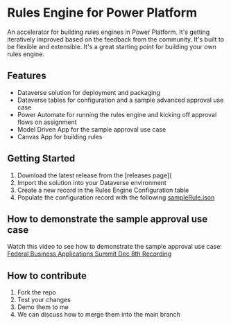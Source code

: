 # Rules Engine for Power Platform
An accelerator for building rules engines in Power Platform. It's getting iteratively improved based on the feedback from the community. It's built to be flexible and extensible. It's a great starting point for building your own rules engine.

## Features
- Dataverse solution for deployment and packaging
- Dataverse tables for configuration and a sample advanced approval use case
- Power Automate for running the rules engine and kicking off approval flows on assignment
- Model Driven App for the sample approval use case
- Canvas App for building rules

## Getting Started
1. Download the latest release from the [releases page](
2. Import the solution into your Dataverse environment
3. Create a new record in the Rules Engine Configuration table
4. Populate the configuration record with the following [sampleRule.json](sampleRule.json)
   
## How to demonstrate the sample approval use case
Watch this video to see how to demonstrate the sample approval use case: [Federal Business Applications Summit Dec 8th Recording](https://youtu.be/OvncrX4gS8Q)

## How to contribute
1. Fork the repo
2. Test your changes
3. Demo them to me
4. We can discuss how to merge them into the main branch
